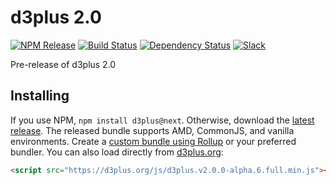 # d3plus 2.0

[![NPM Release](http://img.shields.io/npm/v/@next/d3plus.svg?style=flat)](https://www.npmjs.org/package/d3plus)
[![Build Status](https://travis-ci.org/alexandersimoes/d3plus.svg?branch=2.0)](https://travis-ci.org/alexandersimoes/d3plus)
[![Dependency Status](https://david-dm.org/alexandersimoes/d3plus/2.0/status.svg)](https://david-dm.org/alexandersimoes/d3plus/2.0)
[![Slack](https://img.shields.io/badge/Slack-Click%20to%20Join!-green.svg?style=social)](https://goo.gl/forms/ynrKdvusekAwRMPf2)

Pre-release of d3plus 2.0

## Installing

If you use NPM, `npm install d3plus@next`. Otherwise, download the [latest release](https://github.com/alexandersimoes/d3plus/releases/latest). The released bundle supports AMD, CommonJS, and vanilla environments. Create a [custom bundle using Rollup](https://github.com/rollup/rollup) or your preferred bundler. You can also load directly from [d3plus.org](https://d3plus.org):

```html
<script src="https://d3plus.org/js/d3plus.v2.0.0-alpha.6.full.min.js"></script>
```
